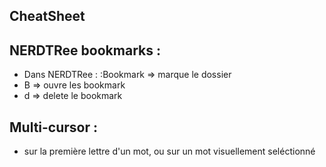 CheatSheet
----------



NERDTRee bookmarks :
-------------------

- Dans NERDTRee : :Bookmark => marque le dossier
- B => ouvre les bookmark
- d => delete le bookmark

Multi-cursor :
--------------
- <C-a> sur la première lettre d'un mot, ou sur un mot visuellement seléctionné
